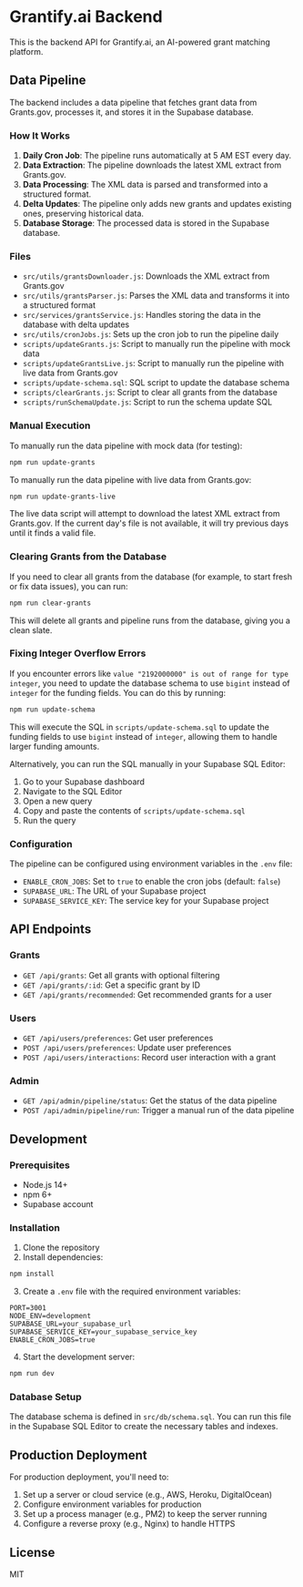 # Grantify.ai Backend

This is the backend API for Grantify.ai, an AI-powered grant matching platform.

## Data Pipeline

The backend includes a data pipeline that fetches grant data from Grants.gov, processes it, and stores it in the Supabase database.

### How It Works

1. **Daily Cron Job**: The pipeline runs automatically at 5 AM EST every day.
2. **Data Extraction**: The pipeline downloads the latest XML extract from Grants.gov.
3. **Data Processing**: The XML data is parsed and transformed into a structured format.
4. **Delta Updates**: The pipeline only adds new grants and updates existing ones, preserving historical data.
5. **Database Storage**: The processed data is stored in the Supabase database.

### Files

- `src/utils/grantsDownloader.js`: Downloads the XML extract from Grants.gov
- `src/utils/grantsParser.js`: Parses the XML data and transforms it into a structured format
- `src/services/grantsService.js`: Handles storing the data in the database with delta updates
- `src/utils/cronJobs.js`: Sets up the cron job to run the pipeline daily
- `scripts/updateGrants.js`: Script to manually run the pipeline with mock data
- `scripts/updateGrantsLive.js`: Script to manually run the pipeline with live data from Grants.gov
- `scripts/update-schema.sql`: SQL script to update the database schema
- `scripts/clearGrants.js`: Script to clear all grants from the database
- `scripts/runSchemaUpdate.js`: Script to run the schema update SQL

### Manual Execution

To manually run the data pipeline with mock data (for testing):

```bash
npm run update-grants
```

To manually run the data pipeline with live data from Grants.gov:

```bash
npm run update-grants-live
```

The live data script will attempt to download the latest XML extract from Grants.gov. If the current day's file is not available, it will try previous days until it finds a valid file.

### Clearing Grants from the Database

If you need to clear all grants from the database (for example, to start fresh or fix data issues), you can run:

```bash
npm run clear-grants
```

This will delete all grants and pipeline runs from the database, giving you a clean slate.

### Fixing Integer Overflow Errors

If you encounter errors like `value "2192000000" is out of range for type integer`, you need to update the database schema to use `bigint` instead of `integer` for the funding fields. You can do this by running:

```bash
npm run update-schema
```

This will execute the SQL in `scripts/update-schema.sql` to update the funding fields to use `bigint` instead of `integer`, allowing them to handle larger funding amounts.

Alternatively, you can run the SQL manually in your Supabase SQL Editor:

1. Go to your Supabase dashboard
2. Navigate to the SQL Editor
3. Open a new query
4. Copy and paste the contents of `scripts/update-schema.sql`
5. Run the query

### Configuration

The pipeline can be configured using environment variables in the `.env` file:

- `ENABLE_CRON_JOBS`: Set to `true` to enable the cron jobs (default: `false`)
- `SUPABASE_URL`: The URL of your Supabase project
- `SUPABASE_SERVICE_KEY`: The service key for your Supabase project

## API Endpoints

### Grants

- `GET /api/grants`: Get all grants with optional filtering
- `GET /api/grants/:id`: Get a specific grant by ID
- `GET /api/grants/recommended`: Get recommended grants for a user

### Users

- `GET /api/users/preferences`: Get user preferences
- `POST /api/users/preferences`: Update user preferences
- `POST /api/users/interactions`: Record user interaction with a grant

### Admin

- `GET /api/admin/pipeline/status`: Get the status of the data pipeline
- `POST /api/admin/pipeline/run`: Trigger a manual run of the data pipeline

## Development

### Prerequisites

- Node.js 14+
- npm 6+
- Supabase account

### Installation

1. Clone the repository
2. Install dependencies:

```bash
npm install
```

3. Create a `.env` file with the required environment variables:

```
PORT=3001
NODE_ENV=development
SUPABASE_URL=your_supabase_url
SUPABASE_SERVICE_KEY=your_supabase_service_key
ENABLE_CRON_JOBS=true
```

4. Start the development server:

```bash
npm run dev
```

### Database Setup

The database schema is defined in `src/db/schema.sql`. You can run this file in the Supabase SQL Editor to create the necessary tables and indexes.

## Production Deployment

For production deployment, you'll need to:

1. Set up a server or cloud service (e.g., AWS, Heroku, DigitalOcean)
2. Configure environment variables for production
3. Set up a process manager (e.g., PM2) to keep the server running
4. Configure a reverse proxy (e.g., Nginx) to handle HTTPS

## License

MIT